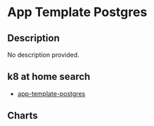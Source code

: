 # App Template Postgres

## Description

No description provided.

## k8 at home search

- [app-template-postgres](https://nanne.dev/k8s-at-home-search/#/app-template-postgres)

## Charts


